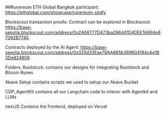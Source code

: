 ##Runereum
ETH Global Bangkok participant: https://ethglobal.com/showcase/runereum-szqfy

Blockscout transaction proofs:
Contract can be explored in Blockscout: https://base-sepolia.blockscout.com/address/0x2A68777D473ba286d41D4DEE1A994e87092B7745.

Contracts deployed by the AI Agent: https://base-sepolia.blockscout.com/address/0x325d33Eae79AA885b369604184cAe1B3De824859.

Folders:
Rootstock:
contains our designs for integrating Rootstock and Bitcoin Runes

Akave Setup
contains scripts we used to setup our Akave Bucket

CDP_AgentKit
contains all our Langchain code to interac with Agentkit and LLMs

nextJS
Contains the frontend, deployed on Vercel
